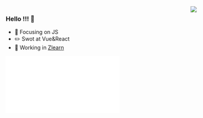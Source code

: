 <img align="right" src="https://github-readme-stats.vercel.app/api?username=yuguaa&show_icons=true&icon_color=409EFF&text_color=718096&bg_color=ffffff&hide_title=true" />

### Hello !!! 👋

- :orange_book: Focusing on JS
- :pencil2: Swot at Vue&React
- :construction: Working in [Zlearn](http://zlearn.cn)
<!--
**yuguaa/yuguaa** is a ✨ _special_ ✨ repository because its `README.md` (this file) appears on your GitHub profile.

Here are some ideas to get you started:

- 🔭 I’m currently working on ...
- 🌱 I’m currently learning ...
- 👯 I’m looking to collaborate on ...
- 🤔 I’m looking for help with ...
- 💬 Ask me about ...
- 📫 How to reach me: ...
- 😄 Pronouns: ...
- ⚡ Fun fact: ...
-->

<iframe src="//player.bilibili.com/player.html?aid=586834775&bvid=BV1Xz4y127nj&cid=301381129&page=1" scrolling="no" border="0" frameborder="no" framespacing="0" allowfullscreen="true"> </iframe>